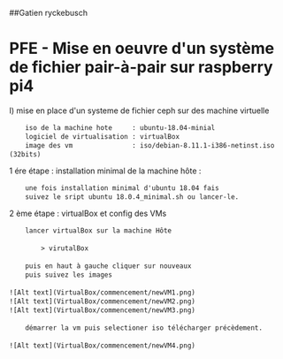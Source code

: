 ##Gatien ryckebusch
# PFE - Mise en oeuvre d'un système de fichier pair-à-pair sur raspberry pi4


I) mise en place d'un systeme de fichier ceph sur des machine virtuelle

		iso de la machine hote     : ubuntu-18.04-minial
		logiciel de virtualisation : virtualBox
		image des vm               : iso/debian-8.11.1-i386-netinst.iso (32bits)


1 ére étape : installation minimal de la machine hôte : 

		une fois installation minimal d'ubuntu 18.04 fais 
		suivez le sript ubuntu 18.0.4_minimal.sh ou lancer-le.
 
2 ème étape : virtualBox et config des VMs

		lancer virtualBox sur la machine Hôte

			> virutalBox

		puis en haut à gauche cliquer sur nouveaux
		puis suivez les images

	![Alt text](VirtualBox/commencement/newVM1.png)
	![Alt text](VirtualBox/commencement/newVM2.png)
	![Alt text](VirtualBox/commencement/newVM3.png)

		démarrer la vm puis selectioner iso télécharger précèdement.

	![Alt text](VirtualBox/commencement/newVM4.png)




